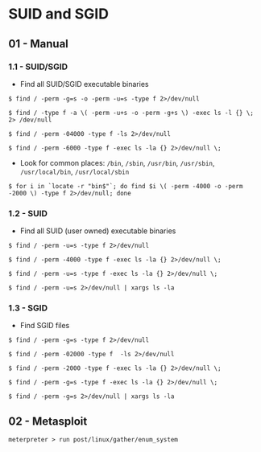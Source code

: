 # SUID and SGID

## 01 - Manual

### 1.1 - SUID/SGID

- Find all SUID/SGID executable binaries

```
$ find / -perm -g=s -o -perm -u=s -type f 2>/dev/null

$ find / -type f -a \( -perm -u+s -o -perm -g+s \) -exec ls -l {} \; 2> /dev/null

$ find / -perm -04000 -type f -ls 2>/dev/null

$ find / -perm -6000 -type f -exec ls -la {} 2>/dev/null \;
```

- Look for common places: `/bin`, `/sbin`, `/usr/bin`, `/usr/sbin`, `/usr/local/bin`, `/usr/local/sbin`

```
$ for i in `locate -r "bin$"`; do find $i \( -perm -4000 -o -perm -2000 \) -type f 2>/dev/null; done
```

### 1.2 - SUID

- Find all SUID (user owned) executable binaries

```
$ find / -perm -u=s -type f 2>/dev/null

$ find / -perm -4000 -type f -exec ls -la {} 2>/dev/null \;

$ find / -perm -u=s -type f -exec ls -la {} 2>/dev/null \;

$ find / -perm -u=s 2>/dev/null | xargs ls -la
```

### 1.3 - SGID

- Find SGID files

```
$ find / -perm -g=s -type f 2>/dev/null

$ find / -perm -02000 -type f  -ls 2>/dev/null

$ find / -perm -2000 -type f -exec ls -la {} 2>/dev/null \;

$ find / -perm -g=s -type f -exec ls -la {} 2>/dev/null \;

$ find / -perm -g=s 2>/dev/null | xargs ls -la
```

## 02 - Metasploit

`meterpreter > run post/linux/gather/enum_system`